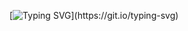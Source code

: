 [![Typing SVG](https://readme-typing-svg.herokuapp.com?size=30&color=41FF00&background=000000&vCenter=true&width=710&height=100&lines=%2F%2F+No+hugs+and+kisses.+Only+bugs+and+fixes.)](https://git.io/typing-svg)

